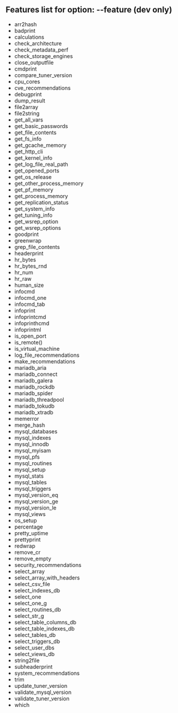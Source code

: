 Features list for option: --feature (dev only)
---


* arr2hash
* badprint
* calculations
* check_architecture
* check_metadata_perf
* check_storage_engines
* close_outputfile
* cmdprint
* compare_tuner_version
* cpu_cores
* cve_recommendations
* debugprint
* dump_result
* file2array
* file2string
* get_all_vars
* get_basic_passwords
* get_file_contents
* get_fs_info
* get_gcache_memory
* get_http_cli
* get_kernel_info
* get_log_file_real_path
* get_opened_ports
* get_os_release
* get_other_process_memory
* get_pf_memory
* get_process_memory
* get_replication_status
* get_system_info
* get_tuning_info
* get_wsrep_option
* get_wsrep_options
* goodprint
* greenwrap
* grep_file_contents
* headerprint
* hr_bytes
* hr_bytes_rnd
* hr_num
* hr_raw
* human_size
* infocmd
* infocmd_one
* infocmd_tab
* infoprint
* infoprintcmd
* infoprinthcmd
* infoprintml
* is_open_port
* is_remote()
* is_virtual_machine
* log_file_recommendations
* make_recommendations
* mariadb_aria
* mariadb_connect
* mariadb_galera
* mariadb_rockdb
* mariadb_spider
* mariadb_threadpool
* mariadb_tokudb
* mariadb_xtradb
* memerror
* merge_hash
* mysql_databases
* mysql_indexes
* mysql_innodb
* mysql_myisam
* mysql_pfs
* mysql_routines
* mysql_setup
* mysql_stats
* mysql_tables
* mysql_triggers
* mysql_version_eq
* mysql_version_ge
* mysql_version_le
* mysql_views
* os_setup
* percentage
* pretty_uptime
* prettyprint
* redwrap
* remove_cr
* remove_empty
* security_recommendations
* select_array
* select_array_with_headers
* select_csv_file
* select_indexes_db
* select_one
* select_one_g
* select_routines_db
* select_str_g
* select_table_columns_db
* select_table_indexes_db
* select_tables_db
* select_triggers_db
* select_user_dbs
* select_views_db
* string2file
* subheaderprint
* system_recommendations
* trim
* update_tuner_version
* validate_mysql_version
* validate_tuner_version
* which
